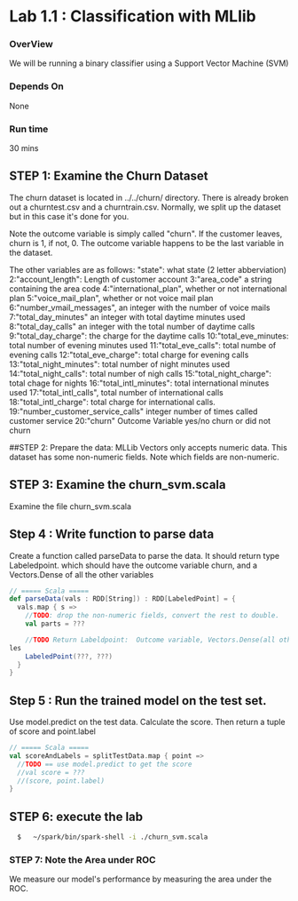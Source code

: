 Lab 1.1 : Classification with MLlib
===================================
### OverView
We will be running a binary classifier using a Support Vector Machine (SVM)

### Depends On
None

### Run time
30 mins


## STEP 1: Examine the Churn Dataset
The churn dataset is located in ../../churn/ directory.  There is already
broken out a churntest.csv and a churntrain.csv.  Normally, we split
up the dataset but in this case it's done for you.

Note the outcome variable is simply called "churn".  If the customer leaves,
churn is 1, if not, 0. The outcome variable happens to be the last variable in the dataset.

The other variables are as follows:
"state": what state (2 letter abberviation)
2:"account_length":  Length of customer account
3:"area_code" a string containing the area code 
4:"international_plan", whether or not international plan
5:"voice_mail_plan", whether or not voice mail plan
6:"number_vmail_messages", an integer with the number of voice mails
7:"total_day_minutes" an integer with total daytime minutes used
8:"total_day_calls" an integer with the total number of daytime calls
9:"total_day_charge": the charge for the daytime calls
10:"total_eve_minutes: total number of evening minutes used
11:"total_eve_calls": total numbe of evening calls
12:"total_eve_charge": total charge for evening calls
13:"total_night_minutes": total number of night minutes used
14:"total_night_calls": total number of nigh calls
15:"total_night_charge": total chage for nights
16:"total_intl_minutes": total international minutes used
17:"total_intl_calls", total number of international calls
18:"total_intl_charge": total charge for international calls.
19:"number_customer_service_calls" integer number of times called customer service 
20:"churn" Outcome Variable  yes/no churn or did not churn




##STEP 2: Prepare the data:
MLLib Vectors only accepts numeric data.  This dataset has some non-numeric fields.  Note which fields are non-numeric.

## STEP 3: Examine the churn_svm.scala
Examine the file churn_svm.scala

## Step 4 : Write function to parse data
Create a function called parseData to parse the data. It should return
type Labeledpoint. which should have the outcome variable churn,
and a Vectors.Dense of all the other variables

```scala
// ===== Scala =====
def parseData(vals : RDD[String]) : RDD[LabeledPoint] = {
  vals.map { s =>
    //TODO: drop the non-numeric fields, convert the rest to double.
    val parts = ???

    //TODO Return Labeldpoint:  Outcome variable, Vectors.Dense(all other variab
les
    LabeledPoint(???, ???)
  }
}
```

## Step 5 : Run the trained model on the test set.

Use model.predict on the test data.  Calculate the score.  Then return a tuple of score and point.label

```scala
// ===== Scala =====
val scoreAndLabels = splitTestData.map { point =>
  //TODO == use model.predict to get the score
  //val score = ???
  //(score, point.label)
}

```


## STEP 6: execute the lab

```bash
  $   ~/spark/bin/spark-shell -i ./churn_svm.scala
```

### STEP 7: Note the Area under ROC

We measure our model's performance by measuring the area under the ROC.
